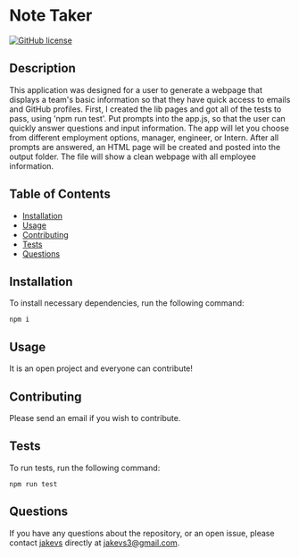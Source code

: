 # Note Taker

[![GitHub license](https://img.shields.io/badge/Backend-NoteTaker-red.svg)](https://github.com/jakevs/https://jakevs.github.io/notetaker/)

## Description

This application was designed for a user to generate a webpage that displays a team's basic information so that they have quick access to emails and GitHub profiles. First, I created the lib pages and got all of the tests to pass, using 'npm run test'. Put prompts into the app.js, so that the user can quickly answer questions and input information. The app will let you choose from different employment options, manager, engineer, or Intern. After all prompts are answered, an HTML page will be created and posted into the output folder. The file will show a clean webpage with all employee information.

## Table of Contents

- [Installation](#installation)
- [Usage](#usage)
- [Contributing](#contributing)
- [Tests](#tests)
- [Questions](#questions)

## Installation

To install necessary dependencies, run the following command:

```
npm i
```

## Usage

It is an open project and everyone can contribute!

## Contributing

Please send an email if you wish to contribute.

## Tests

To run tests, run the following command:

```
npm run test
```

## Questions

If you have any questions about the repository, or an open issue, please contact [jakevs](https://github.com/jakevs/) directly at jakevs3@gmail.com.
